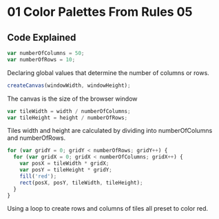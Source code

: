 # 01 Color Palettes From Rules 05

## Code Explained
```js
var numberOfColumns = 50;
var numberOfRows = 10;
```
Declaring global values that determine the number of columns or rows.

```js
createCanvas(windowWidth, windowHeight);
```
The canvas is the size of the browser window

```js
var tileWidth = width / numberOfColumns;
var tileHeight = height / numberOfRows;
```
Tiles width and height are calculated by dividing into numberOfColumns and numberOfRows.

```js
for (var gridY = 0; gridY < numberOfRows; gridY++) {
  for (var gridX = 0; gridX < numberOfColumns; gridX++) {
    var posX = tileWidth * gridX;
    var posY = tileHeight * gridY;
    fill('red');
    rect(posX, posY, tileWidth, tileHeight);
  }
}
```
Using a loop to create rows and columns of tiles all preset to color red.
